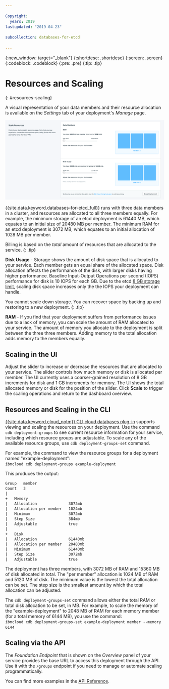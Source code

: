 ```yaml
---

Copyright:
  years: 2019
lastupdated: "2019-04-23"

subcollection: databases-for-etcd

---
```


{:new_window: target="_blank"}
{:shortdesc: .shortdesc}
{:screen: .screen}
{:codeblock: .codeblock}
{:pre: .pre}
{:tip: .tip}

# Resources and Scaling
{: #resources-scaling}

A visual representation of your data members and their resource allocation is available on the _Settings_ tab of your deployment's _Manage_ page. 

![The Scale Resources Panel in _Settings_](images/settings-scaling.png)

{{site.data.keyword.databases-for-etcd_full}} runs with three data members in a cluster, and resources are allocated to all three members equally. For example, the minimum storage of an etcd deployment is 61440 MB, which equates to an initial size of 20480 MB per member. The minimum RAM for an etcd deployment is 3072 MB, which equates to an initial allocation of 1028 MB per member.

Billing is based on the _total_ amount of resources that are allocated to the service.
{: .tip}

**Disk Usage** - 
Storage shows the amount of disk space that is allocated to your service. Each member gets an equal share of the allocated space. Disk allocation affects the performance of the disk, with larger disks having higher performance. Baseline Input-Output Operations per second (IOPS) performance for disk is 10 IOPS for each GB. Due to the etcd [8 GB storage limit](https://github.com/etcd-io/etcd/blob/master/Documentation/dev-guide/limit.md), scaling disk space increases only the the IOPS your deployment can handle.

You cannot scale down storage. You can recover space by backing up and restoring to a new deployment.
{: .tip} 

**RAM** - 
If you find that your deployment suffers from performance issues due to a lack of memory, you can scale the amount of RAM allocated to your service. The amount of memory you allocate to the deployment is split between the three three members. Adding memory to the total allocation adds memory to the members equally.


## Scaling in the UI

Adjust the slider to increase or decrease the resources that are allocated to your service. The slider controls how much memory or disk is allocated per member. The UI currently uses a coarser-grained resolution of 8 GB increments for disk and 1 GB increments for memory. The UI shows the total allocated memory or disk for the position of the slider. Click **Scale** to trigger the scaling operations and return to the dashboard overview. 

## Resources and Scaling in the CLI 

[{{site.data.keyword.cloud_notm}} CLI cloud databases plug-in](/docs/cli/reference/ibmcloud?topic=cloud-cli-ibmcloud-cli) supports viewing and scaling the resources on your deployment. Use the command `cdb deployment-groups` to see current resource information for your service, including which resource groups are adjustable. To scale any of the available resource groups, use `cdb deployment-groups-set` command. 

For example, the command to view the resource groups for a deployment named "example-deployment":  
`ibmcloud cdb deployment-groups example-deployment`

This produces the output:
```
Group   member
Count   3
|
+   Memory
|   Allocation              3072mb
|   Allocation per member   1024mb
|   Minimum                 3072mb
|   Step Size               384mb
|   Adjustable              true
|
+   Disk
|   Allocation              61440mb
|   Allocation per member   20480mb
|   Minimum                 61440mb
|   Step Size               3072mb
|   Adjustable              true
```

The deployment has three members, with 3072 MB of RAM and 15360 MB of disk allocated in total. The "per member" allocation is 1024 MB of RAM and 5120 MB of disk. The minimum value is the lowest the total allocation can be set. The step size is the smallest amount by which the total allocation can be adjusted.

The `cdb deployment-groups-set` command allows either the total RAM or total disk allocation to be set, in MB. For example, to scale the memory of the "example-deployment" to 2048 MB of RAM for each memory member (for a total memory of 6144 MB), you use the command:  
`ibmcloud cdb deployment-groups-set example-deployment member --memory 6144`

## Scaling via the API

The _Foundation Endpoint_ that is shown on the _Overview_ panel of your service provides the base URL to access this deployment through the API. Use it with the `/groups` endpoint if you need to manage or automate scaling programmatically.

You can find more examples in the [API Reference](https://{DomainName}/apidocs/cloud-databases-api#get-currently-available-scaling-groups-from-a-depl).